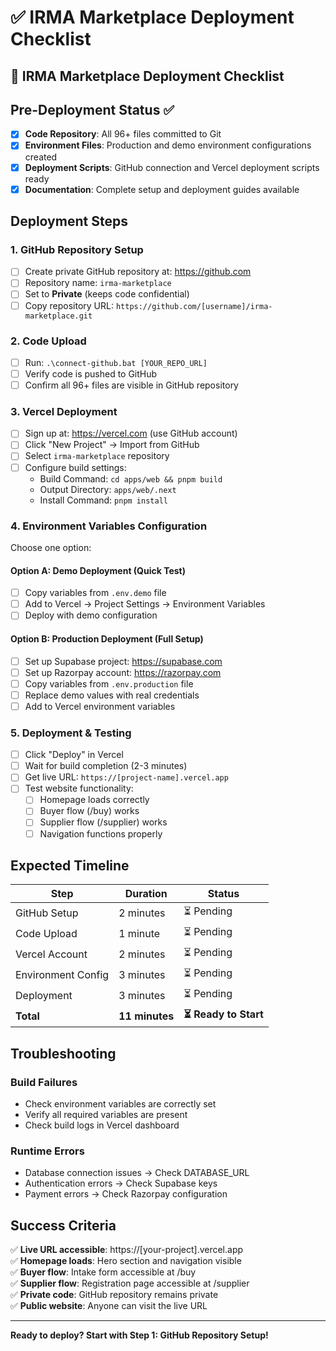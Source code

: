 # ✅ IRMA Marketplace Deployment Checklist

## 🚀 IRMA Marketplace Deployment Checklist

## Pre-Deployment Status ✅

- [x] **Code Repository**: All 96+ files committed to Git
- [x] **Environment Files**: Production and demo environment configurations created
- [x] **Deployment Scripts**: GitHub connection and Vercel deployment scripts ready
- [x] **Documentation**: Complete setup and deployment guides available

## Deployment Steps

### 1. GitHub Repository Setup
- [ ] Create private GitHub repository at: https://github.com
- [ ] Repository name: `irma-marketplace`  
- [ ] Set to **Private** (keeps code confidential)
- [ ] Copy repository URL: `https://github.com/[username]/irma-marketplace.git`

### 2. Code Upload
- [ ] Run: `.\connect-github.bat [YOUR_REPO_URL]`
- [ ] Verify code is pushed to GitHub
- [ ] Confirm all 96+ files are visible in GitHub repository

### 3. Vercel Deployment
- [ ] Sign up at: https://vercel.com (use GitHub account)
- [ ] Click "New Project" → Import from GitHub
- [ ] Select `irma-marketplace` repository
- [ ] Configure build settings:
  - Build Command: `cd apps/web && pnpm build`
  - Output Directory: `apps/web/.next`
  - Install Command: `pnpm install`

### 4. Environment Variables Configuration
Choose one option:

#### Option A: Demo Deployment (Quick Test)
- [ ] Copy variables from `.env.demo` file
- [ ] Add to Vercel → Project Settings → Environment Variables
- [ ] Deploy with demo configuration

#### Option B: Production Deployment (Full Setup)
- [ ] Set up Supabase project: https://supabase.com
- [ ] Set up Razorpay account: https://razorpay.com
- [ ] Copy variables from `.env.production` file
- [ ] Replace demo values with real credentials
- [ ] Add to Vercel environment variables

### 5. Deployment & Testing
- [ ] Click "Deploy" in Vercel
- [ ] Wait for build completion (2-3 minutes)
- [ ] Get live URL: `https://[project-name].vercel.app`
- [ ] Test website functionality:
  - [ ] Homepage loads correctly
  - [ ] Buyer flow (/buy) works
  - [ ] Supplier flow (/supplier) works
  - [ ] Navigation functions properly

## Expected Timeline

| Step | Duration | Status |
|------|----------|---------|
| GitHub Setup | 2 minutes | ⏳ Pending |
| Code Upload | 1 minute | ⏳ Pending |
| Vercel Account | 2 minutes | ⏳ Pending |
| Environment Config | 3 minutes | ⏳ Pending |
| Deployment | 3 minutes | ⏳ Pending |
| **Total** | **11 minutes** | **⏳ Ready to Start** |

## Troubleshooting

### Build Failures
- Check environment variables are correctly set
- Verify all required variables are present
- Check build logs in Vercel dashboard

### Runtime Errors
- Database connection issues → Check DATABASE_URL
- Authentication errors → Check Supabase keys
- Payment errors → Check Razorpay configuration

## Success Criteria

✅ **Live URL accessible**: https://[your-project].vercel.app  
✅ **Homepage loads**: Hero section and navigation visible  
✅ **Buyer flow**: Intake form accessible at /buy  
✅ **Supplier flow**: Registration page accessible at /supplier  
✅ **Private code**: GitHub repository remains private  
✅ **Public website**: Anyone can visit the live URL

---

**Ready to deploy? Start with Step 1: GitHub Repository Setup!**
